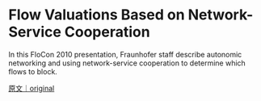 
# Flow Valuations Based on Network-Service Cooperation

In this FloCon 2010 presentation, Fraunhofer staff describe autonomic networking and using network-service cooperation to determine which flows to block.

[原文｜original](https://insights.sei.cmu.edu/library/flow-valuations-based-on-network-service-cooperation/)
        
